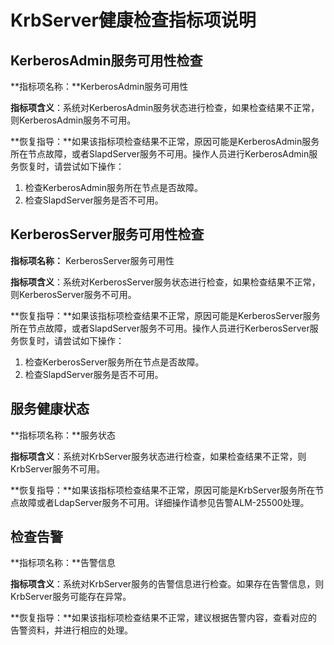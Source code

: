 # KrbServer健康检查指标项说明<a name="ZH-CN_TOPIC_0173397615"></a>

## KerberosAdmin服务可用性检查<a name="section13031472111847"></a>

**指标项名称：**KerberosAdmin服务可用性

**指标项含义**：系统对KerberosAdmin服务状态进行检查，如果检查结果不正常，则KerberosAdmin服务不可用。

**恢复指导：**如果该指标项检查结果不正常，原因可能是KerberosAdmin服务所在节点故障，或者SlapdServer服务不可用。操作人员进行KerberosAdmin服务恢复时，请尝试如下操作：

1.  检查KerberosAdmin服务所在节点是否故障。
2.  检查SlapdServer服务是否不可用。

## KerberosServer服务可用性检查<a name="section4286505111847"></a>

**指标项名称：**  KerberosServer服务可用性

**指标项含义**：系统对KerberosServer服务状态进行检查，如果检查结果不正常，则KerberosServer服务不可用。

**恢复指导：**如果该指标项检查结果不正常，原因可能是KerberosServer服务所在节点故障，或者SlapdServer服务不可用。操作人员进行KerberosServer服务恢复时，请尝试如下操作：

1.  检查KerberosServer服务所在节点是否故障。
2.  检查SlapdServer服务是否不可用。

## 服务健康状态<a name="section10332115111848"></a>

**指标项名称：**服务状态

**指标项含义**：系统对KrbServer服务状态进行检查，如果检查结果不正常，则KrbServer服务不可用。

**恢复指导：**如果该指标项检查结果不正常，原因可能是KrbServer服务所在节点故障或者LdapServer服务不可用。详细操作请参见告警ALM-25500处理。

## 检查告警<a name="section44007141111848"></a>

**指标项名称：**告警信息

**指标项含义**：系统对KrbServer服务的告警信息进行检查。如果存在告警信息，则KrbServer服务可能存在异常。

**恢复指导：**如果该指标项检查结果不正常，建议根据告警内容，查看对应的告警资料，并进行相应的处理。

